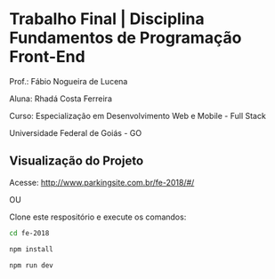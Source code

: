 # Trabalho Final | Disciplina Fundamentos de Programação Front-End

Prof.: Fábio Nogueira de Lucena

Aluna: Rhadá Costa Ferreira

Curso: Especialização em Desenvolvimento Web e Mobile - Full Stack

Universidade Federal de Goiás - GO

## Visualização do Projeto

Acesse: http://www.parkingsite.com.br/fe-2018/#/

OU

Clone este respositório e execute os comandos:

```bash
cd fe-2018

npm install

npm run dev
```
